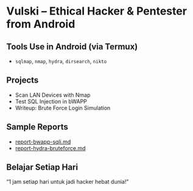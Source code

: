 #  Vulski – Ethical Hacker & Pentester from Android

##  Tools Use in Android (via Termux)
- `sqlmap`, `nmap`, `hydra`, `dirsearch`, `nikto`

##  Projects
-  Scan LAN Devices with Nmap
-  Test SQL Injection in bWAPP
-  Writeup: Brute Force Login Simulation

##  Sample Reports
- [report-bwapp-sqli.md](./reports/report-bwapp-sqli.md)
- [report-hydra-bruteforce.md](./reports/report-hydra-bruteforce.md)

##  Belajar Setiap Hari
“1 jam setiap hari untuk jadi hacker hebat dunia!”
